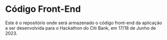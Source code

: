 # Código Front-End

Este é o repositório onde será armazenado o código front-end da aplicação a ser desenvolvida para o Hackathon do Citi Bank, em 17/18 de Junho de 2023.